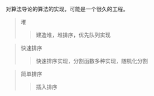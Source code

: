 对算法导论的算法的实现，可能是一个很久的工程。
>堆  
>>建造堆，堆排序，优先队列实现  


>快速排序  
>>快速排序实现，分割函数多种实现，随机化分割  


>简单排序  
>>插入排序

